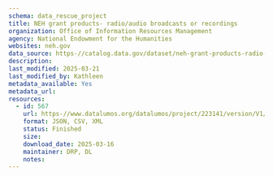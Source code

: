 ```yaml
---
schema: data_rescue_project 
title: NEH grant products- radio/audio broadcasts or recordings
organization: Office of Information Resources Management
agency: National Endowment for the Humanities
websites: neh.gov
data_source: https-//catalog.data.gov/dataset/neh-grant-products-radio-audio-broadcasts-or-recordings
description: 
last_modified: 2025-03-21
last_modified_by: Kathleen
metadata_available: Yes
metadata_url: 
resources:
  - id: 567
    url: https-//www.datalumos.org/datalumos/project/223141/version/V1/view
    format: JSON, CSV, XML
    status: Finished
    size: 
    download_date: 2025-03-16
    maintainer: DRP, DL
    notes: 
---
```

